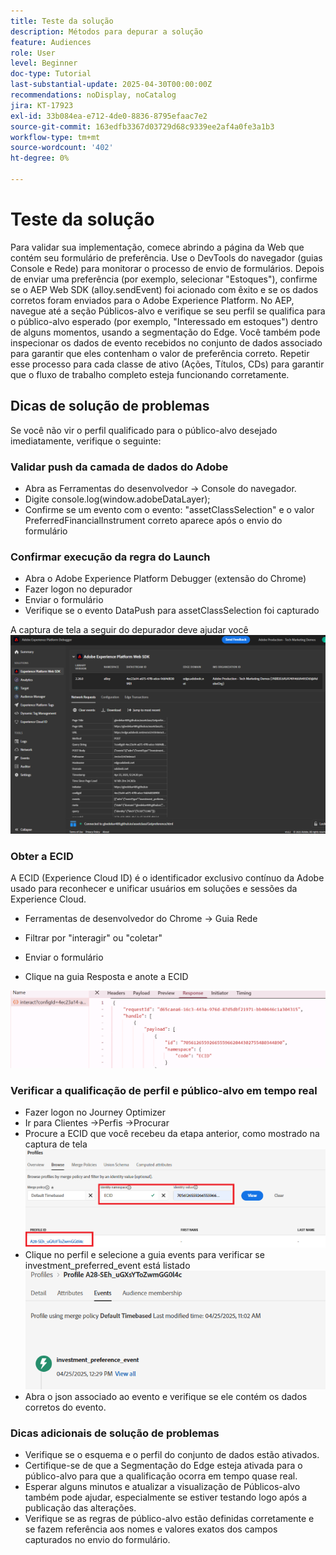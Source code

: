 ```yaml
---
title: Teste da solução
description: Métodos para depurar a solução
feature: Audiences
role: User
level: Beginner
doc-type: Tutorial
last-substantial-update: 2025-04-30T00:00:00Z
recommendations: noDisplay, noCatalog
jira: KT-17923
exl-id: 33b084ea-e712-4de0-8836-8795efaac7e2
source-git-commit: 163edfb3367d03729d68c9339ee2af4a0fe3a1b3
workflow-type: tm+mt
source-wordcount: '402'
ht-degree: 0%

---
```


# Teste da solução

Para validar sua implementação, comece abrindo a página da Web que contém seu formulário de preferência. Use o DevTools do navegador (guias Console e Rede) para monitorar o processo de envio de formulários. Depois de enviar uma preferência (por exemplo, selecionar &quot;Estoques&quot;), confirme se o AEP Web SDK (alloy.sendEvent) foi acionado com êxito e se os dados corretos foram enviados para o Adobe Experience Platform. No AEP, navegue até a seção Públicos-alvo e verifique se seu perfil se qualifica para o público-alvo esperado (por exemplo, &quot;Interessado em estoques&quot;) dentro de alguns momentos, usando a segmentação do Edge. Você também pode inspecionar os dados de evento recebidos no conjunto de dados associado para garantir que eles contenham o valor de preferência correto. Repetir esse processo para cada classe de ativo (Ações, Títulos, CDs) para garantir que o fluxo de trabalho completo esteja funcionando corretamente.

## Dicas de solução de problemas

Se você não vir o perfil qualificado para o público-alvo desejado imediatamente, verifique o seguinte:


### Validar push da camada de dados do Adobe

* Abra as Ferramentas do desenvolvedor → Console do navegador.
* Digite console.log(window.adobeDataLayer);
* Confirme se um evento com o evento: &quot;assetClassSelection&quot; e o valor PreferredFinancialInstrument correto aparece após o envio do formulário

### Confirmar execução da regra do Launch

* Abra o Adobe Experience Platform Debugger (extensão do Chrome)
* Fazer logon no depurador
* Enviar o formulário
* Verifique se o evento DataPush para assetClassSelection foi capturado

A captura de tela a seguir do depurador deve ajudar você
![aep-debugger](assets/aep-debugger.png)

### Obter a ECID

A ECID (Experience Cloud ID) é o identificador exclusivo contínuo da Adobe usado para reconhecer e unificar usuários em soluções e sessões da Experience Cloud.

* Ferramentas de desenvolvedor do Chrome → Guia Rede

* Filtrar por &quot;interagir&quot; ou &quot;coletar&quot;

* Enviar o formulário
* Clique na guia Resposta e anote a ECID

![get-ecid](assets/get-ecid.png)

### Verificar a qualificação de perfil e público-alvo em tempo real

* Fazer logon no Journey Optimizer
* Ir para Clientes ->Perfis ->Procurar
* Procure a ECID que você recebeu da etapa anterior, como mostrado na captura de tela
  ![perfil-ecid](assets/ecid-profile.png)
* Clique no perfil e selecione a guia events para verificar se investment_preferred_event está listado
  ![guia de eventos](assets/profile-events.png)
* Abra o json associado ao evento e verifique se ele contém os dados corretos do evento.

### Dicas adicionais de solução de problemas

* Verifique se o esquema e o perfil do conjunto de dados estão ativados.
* Certifique-se de que a Segmentação do Edge esteja ativada para o público-alvo para que a qualificação ocorra em tempo quase real.
* Esperar alguns minutos e atualizar a visualização de Públicos-alvo também pode ajudar, especialmente se estiver testando logo após a publicação das alterações.
* Verifique se as regras de público-alvo estão definidas corretamente e se fazem referência aos nomes e valores exatos dos campos capturados no envio do formulário.
